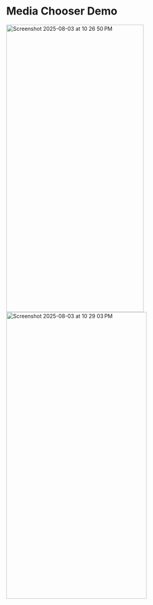 # Media Chooser Demo
<img width="363" height="760" alt="Screenshot 2025-08-03 at 10 26 50 PM" src="https://github.com/user-attachments/assets/25e63b71-afbf-4f0e-816b-3a41284be49a" />
<img width="371" height="758" alt="Screenshot 2025-08-03 at 10 29 03 PM" src="https://github.com/user-attachments/assets/13b62efc-ca07-4908-b450-95d3febab429" />
